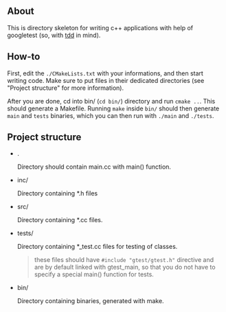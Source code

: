 About
-----
This is directory skeleton for writing c++ applications with help of
googletest (so, with [tdd](http://en.wikipedia.org/wiki/Test-driven_development) in mind).

How-to
------
First, edit the `./CMakeLists.txt` with your informations, and then start 
writing code. Make sure to put files in their dedicated directories (see 
"Project structure" for more information).

After you are done, cd into bin/ (`cd bin/`) directory and run `cmake ..`.
This should generate a Makefile. Running `make` inside `bin/` should then
generate `main` and `tests` binaries, which you can then run with `./main`
and `./tests`.

Project structure
-----------------
*   .

    Directory should contain main.cc with main() function.
*   inc/

    Directory containing *.h files
*   src/

    Directory containing *.cc files.
*   tests/

    Directory containing *_test.cc files for testing of classes.
    > these files should have `#include "gtest/gtest.h"` directive and are by
    > default linked with gtest_main, so that you do not have to specify a special
    > main() function for tests.
*   bin/

    Directory containing binaries, generated with make.
